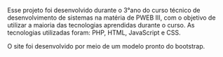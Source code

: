 Esse projeto foi desenvolvido durante o 3°ano do curso técnico de desenvolvimento de sistemas na matéria de PWEB III, com o objetivo de utilizar a maioria das tecnologias aprendidas durante o curso. As tecnologias utilizadas foram: PHP, HTML, JavaScript e CSS.

O site foi desenvolvido por meio de um modelo pronto do bootstrap.
